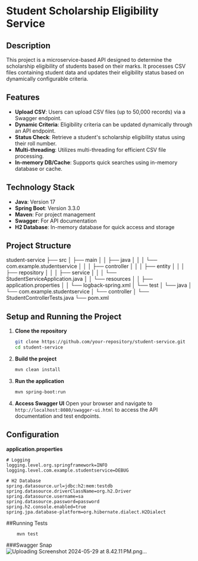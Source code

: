 # Student Scholarship Eligibility Service

## Description
This project is a microservice-based API designed to determine the scholarship eligibility of students based on their marks. It processes CSV files containing student data and updates their eligibility status based on dynamically configurable criteria.

## Features
- **Upload CSV**: Users can upload CSV files (up to 50,000 records) via a Swagger endpoint.
- **Dynamic Criteria**: Eligibility criteria can be updated dynamically through an API endpoint.
- **Status Check**: Retrieve a student's scholarship eligibility status using their roll number.
- **Multi-threading**: Utilizes multi-threading for efficient CSV file processing.
- **In-memory DB/Cache**: Supports quick searches using in-memory database or cache.

## Technology Stack
- **Java**: Version 17
- **Spring Boot**: Version 3.3.0
- **Maven**: For project management
- **Swagger**: For API documentation
- **H2 Database**: In-memory database for quick access and storage

## Project Structure

student-service
├── src
│   ├── main
│   │   ├── java
│   │   │   └── com.example.studentservice
│   │   │       ├── controller
│   │   │       ├── entity
│   │   │       ├── repository
│   │   │       ├── service
│   │   │       └── StudentServiceApplication.java
│   │   └── resources
│   │       ├── application.properties
│   │       └── logback-spring.xml
│   └── test
│       └── java
│           └── com.example.studentservice
│               └── controller
│                   └── StudentControllerTests.java
└── pom.xml



## Setup and Running the Project
1. **Clone the repository**
    ```bash
    git clone https://github.com/your-repository/student-service.git
    cd student-service
    ```

2. **Build the project**
    ```bash
    mvn clean install
    ```

3. **Run the application**
    ```bash
    mvn spring-boot:run
    ```

4. **Access Swagger UI**
    Open your browser and navigate to `http://localhost:8080/swagger-ui.html` to access the API documentation and test endpoints.

## Configuration
**application.properties**
```properties
# Logging
logging.level.org.springframework=INFO
logging.level.com.example.studentservice=DEBUG

# H2 Database
spring.datasource.url=jdbc:h2:mem:testdb
spring.datasource.driverClassName=org.h2.Driver
spring.datasource.username=sa
spring.datasource.password=password
spring.h2.console.enabled=true
spring.jpa.database-platform=org.hibernate.dialect.H2Dialect
```

##Running Tests
```bash
    mvn test
```

###Swagger Snap 
![Uploading Screenshot 2024-05-29 at 8.42.11 PM.png…]()
